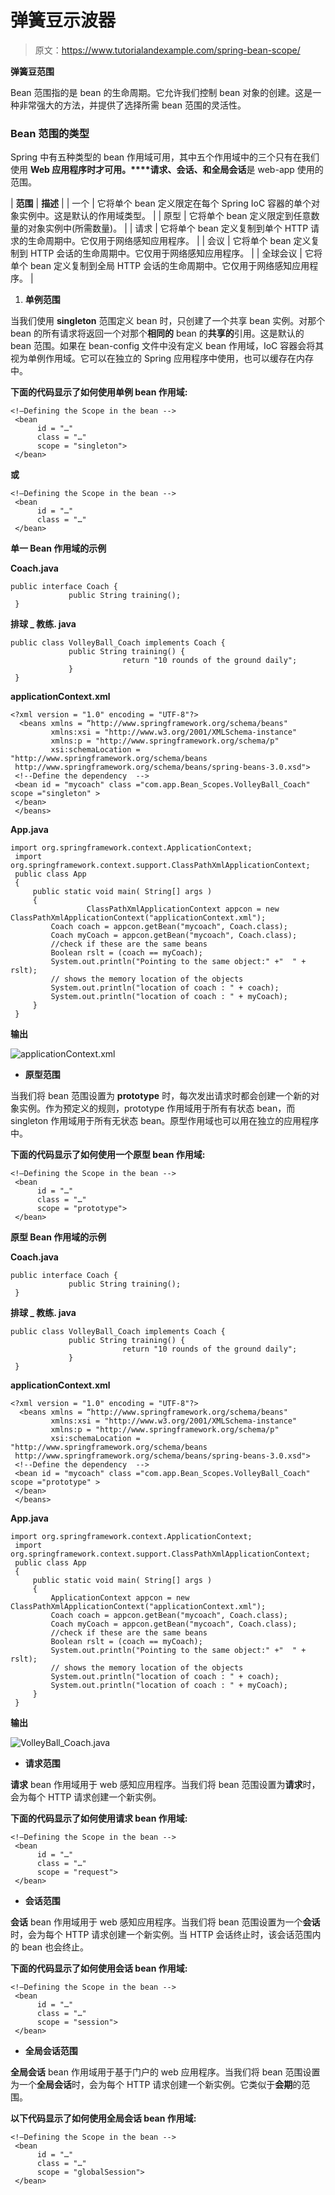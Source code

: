 # 弹簧豆示波器

> 原文：<https://www.tutorialandexample.com/spring-bean-scope/>

**弹簧豆范围**

Bean 范围指的是 bean 的生命周期。它允许我们控制 bean 对象的创建。这是一种非常强大的方法，并提供了选择所需 bean 范围的灵活性。

### Bean 范围的类型

Spring 中有五种类型的 bean 作用域可用，其中五个作用域中的三个只有在我们使用 **Web 应用程序时才可用。****请求、会话、**和**全局会话**是 web-app 使用的范围。

| **范围** | **描述** |
| 一个 | 它将单个 bean 定义限定在每个 Spring IoC 容器的单个对象实例中。这是默认的作用域类型。 |
| 原型 | 它将单个 bean 定义限定到任意数量的对象实例中(所需数量)。 |
| 请求 | 它将单个 bean 定义复制到单个 HTTP 请求的生命周期中。它仅用于网络感知应用程序。 |
| 会议 | 它将单个 bean 定义复制到 HTTP 会话的生命周期中。它仅用于网络感知应用程序。 |
| 全球会议 | 它将单个 bean 定义复制到全局 HTTP 会话的生命周期中。它仅用于网络感知应用程序。 |

1.  **单例范围**

当我们使用 **singleton** 范围定义 bean 时，只创建了一个共享 bean 实例。对那个 bean 的所有请求将返回一个对那个**相同的** bean 的**共享的**引用。这是默认的 bean 范围。如果在 bean-config 文件中没有定义 bean 作用域，IoC 容器会将其视为单例作用域。它可以在独立的 Spring 应用程序中使用，也可以缓存在内存中。

**下面的代码显示了如何使用单例 bean 作用域:**

```
<!—Defining the Scope in the bean -->
 <bean 
      id = "…" 
      class = "…" 
      scope = "singleton">
 </bean> 
```

**或**

```
<!—Defining the Scope in the bean -->
 <bean 
      id = "…" 
      class = "…" 
 </bean> 
```

**单一 Bean 作用域的示例**

**Coach.java**

```
public interface Coach {
             public String training();
 } 
```

**排球 _ 教练. java**

```
public class VolleyBall_Coach implements Coach {
             public String training() {
                         return "10 rounds of the ground daily";
             }
 } 
```

**applicationContext.xml**

```
<?xml version = "1.0" encoding = "UTF-8"?>
  <beans xmlns = “http://www.springframework.org/schema/beans"  
         xmlns:xsi = "http://www.w3.org/2001/XMLSchema-instance"  
         xmlns:p = "http://www.springframework.org/schema/p"  
         xsi:schemaLocation = "http://www.springframework.org/schema/beans  
 http://www.springframework.org/schema/beans/spring-beans-3.0.xsd">
 <!--Define the dependency  -->
 <bean id = "mycoach" class ="com.app.Bean_Scopes.VolleyBall_Coach" scope ="singleton" > 
 </bean>
 </beans> 
```

**App.java**

```
import org.springframework.context.ApplicationContext;
 import org.springframework.context.support.ClassPathXmlApplicationContext;
 public class App 
 {
     public static void main( String[] args )
     {
                 ClassPathXmlApplicationContext appcon = new ClassPathXmlApplicationContext("applicationContext.xml"); 
         Coach coach = appcon.getBean("mycoach", Coach.class);
         Coach myCoach = appcon.getBean("mycoach", Coach.class);
         //check if these are the same beans
         Boolean rslt = (coach == myCoach);
         System.out.println("Pointing to the same object:" +"  " + rslt);
         // shows the memory location of the objects
         System.out.println("location of coach : " + coach); 
         System.out.println("location of coach : " + myCoach);
     }
 } 
```

**输出**

![applicationContext.xml](img/17569e02d4c8eb34c9bbad3fc3c50181.png)

*   **原型范围**

当我们将 bean 范围设置为 **prototype** 时，每次发出请求时都会创建一个新的对象实例。作为预定义的规则，prototype 作用域用于所有有状态 bean，而 singleton 作用域用于所有无状态 bean。原型作用域也可以用在独立的应用程序中。

**下面的代码显示了如何使用一个原型 bean 作用域:**

```
<!—Defining the Scope in the bean -->
 <bean 
      id = "…" 
      class = "…" 
      scope = "prototype">
 </bean> 
```

**原型 Bean 作用域的示例**

**Coach.java**

```
public interface Coach {
             public String training();
 } 
```

**排球 _ 教练. java**

```
public class VolleyBall_Coach implements Coach {
             public String training() {
                         return "10 rounds of the ground daily";
             }
 } 
```

**applicationContext.xml**

```
<?xml version = "1.0" encoding = "UTF-8"?>
  <beans xmlns = “http://www.springframework.org/schema/beans"  
         xmlns:xsi = "http://www.w3.org/2001/XMLSchema-instance"  
         xmlns:p = "http://www.springframework.org/schema/p"  
         xsi:schemaLocation = "http://www.springframework.org/schema/beans  
 http://www.springframework.org/schema/beans/spring-beans-3.0.xsd">
 <!--Define the dependency  -->
 <bean id = "mycoach" class ="com.app.Bean_Scopes.VolleyBall_Coach" scope ="prototype" > 
 </bean>
 </beans> 
```

**App.java**

```
import org.springframework.context.ApplicationContext;
 import org.springframework.context.support.ClassPathXmlApplicationContext;
 public class App 
 {
     public static void main( String[] args )
     {
         ApplicationContext appcon = new ClassPathXmlApplicationContext("applicationContext.xml");
         Coach coach = appcon.getBean("mycoach", Coach.class); 
         Coach myCoach = appcon.getBean("mycoach", Coach.class);
         //check if these are the same beans
         Boolean rslt = (coach == myCoach);
         System.out.println("Pointing to the same object:" +"  " + rslt);
         // shows the memory location of the objects
         System.out.println("location of coach : " + coach);
         System.out.println("location of coach : " + myCoach); 
     }
 } 
```

**输出**

![VolleyBall_Coach.java](img/5edad9b5ab4dfb010ddb04f48b43ca56.png)

*   **请求范围**

**请求** bean 作用域用于 web 感知应用程序。当我们将 bean 范围设置为**请求**时，会为每个 HTTP 请求创建一个新实例。

**下面的代码显示了如何使用请求 bean 作用域:**

```
<!—Defining the Scope in the bean -->
 <bean 
      id = "…" 
      class = "…" 
      scope = "request">
 </bean> 
```

*   **会话范围**

**会话** bean 作用域用于 web 感知应用程序。当我们将 bean 范围设置为一个**会话**时，会为每个 HTTP 请求创建一个新实例。当 HTTP 会话终止时，该会话范围内的 bean 也会终止。

**下面的代码显示了如何使用会话 bean 作用域:**

```
<!—Defining the Scope in the bean -->
 <bean 
      id = "…" 
      class = "…" 
      scope = "session">
 </bean> 
```

*   **全局会话范围**

**全局会话** bean 作用域用于基于门户的 web 应用程序。当我们将 bean 范围设置为一个**全局会话**时，会为每个 HTTP 请求创建一个新实例。它类似于**会期**的范围。

**以下代码显示了如何使用全局会话 bean 作用域:**

```
<!—Defining the Scope in the bean -->
 <bean 
      id = "…" 
      class = "…" 
      scope = "globalSession">
 </bean> 
```